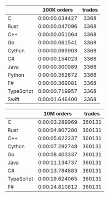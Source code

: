 ||100K orders|trades|
-|:-:|:-:|
|C|0:00:00.034427|3368|
|Rust|0:00:00.047096|3368|
|C++|0:00:00.051064|3368|
|Go|0:00:00.061541|3368|
|Cython|0:00:00.095903|3368|
|C#|0:00:00.154023|3368|
|Java|0:00:00.300989|3368|
|Python|0:00:00.352672|3368|
|F#|0:00:00.369081|3368|
|TypeScript|0:00:00.719957|3368|
|Swift|0:00:01.646400|3368|


||10M orders|trades|
-|:-:|:-:|
|C|0:00:03.289969|360131|
|Rust|0:00:04.907280|360131|
|C++|0:00:05.622237|360131|
|Cython|0:00:07.292748|360131|
|Go|0:00:08.403337|360131|
|Java|0:00:11.134737|360131|
|C#|0:00:13.784883|360131|
|TypeScript|0:00:19.624065|360131|
|F#|0:00:24.810612|360131|


